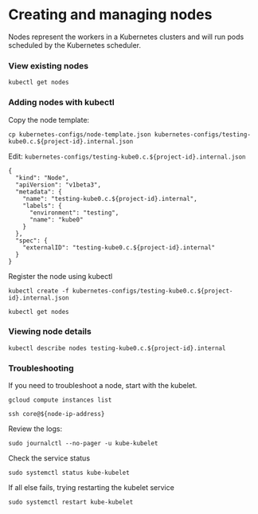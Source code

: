 # Creating and managing nodes

Nodes represent the workers in a Kubernetes clusters and will run pods scheduled by the Kubernetes scheduler.

### View existing nodes

```
kubectl get nodes
```

### Adding nodes with kubectl

Copy the node template:

```
cp kubernetes-configs/node-template.json kubernetes-configs/testing-kube0.c.${project-id}.internal.json
```

Edit: `kubernetes-configs/testing-kube0.c.${project-id}.internal.json`

```
{
  "kind": "Node",
  "apiVersion": "v1beta3",
  "metadata": {
    "name": "testing-kube0.c.${project-id}.internal",
    "labels": {
      "environment": "testing",
      "name": "kube0"
    }
  },
  "spec": {
    "externalID": "testing-kube0.c.${project-id}.internal"
  }
}
```

Register the node using kubectl

```
kubectl create -f kubernetes-configs/testing-kube0.c.${project-id}.internal.json
```

```
kubectl get nodes
```

### Viewing node details

```
kubectl describe nodes testing-kube0.c.${project-id}.internal
```

### Troubleshooting

If you need to troubleshoot a node, start with the kubelet.

```
gcloud compute instances list
```

```
ssh core@${node-ip-address}
```

Review the logs:

```
sudo journalctl --no-pager -u kube-kubelet
```

Check the service status

```
sudo systemctl status kube-kubelet
```

If all else fails, trying restarting the kubelet service

```
sudo systemctl restart kube-kubelet
```
